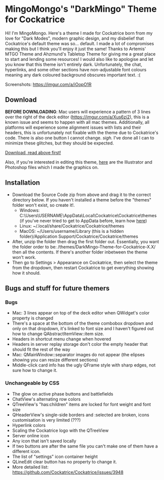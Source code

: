 # MingoMongo's "DarkMingo" Theme for Cockatrice
Hi! I'm MingoMongo. Here's a theme I made for Cockatrice born from my love for "Dark Modes", modern graphic design, and my disbelief that Cockatrice's default theme was so... default. I made a lot of compromises making this but I think you'll enjoy it just the same! Thanks to Artemis' MTGO Theme and Ahzmund's Tabletop Theme for giving me a great place to start and lending some resources! I would also like to apologise and let you know that this theme isn't entirely dark. Unfortunately, the chat, hyperlinks, and some other sections have non-adjustable font colours meaning any dark coloured background obscures important text. :(

Screenshots: https://imgur.com/a/iOopO1R

## Download
**BEFORE DOWNLOADING**: Mac users will experience a pattern of 3 lines over the right of the deck editor (https://imgur.com/a/Xus6zi2), this is a known issue and seems to happen with all mac themes. Additionally, all platforms will experience some alignment issues with lists and their headers, this is unfortunately not fixable with the theme due to Cockatrice's code.
There is also one button I cannot change. *sigh.* I've done all I can to minimize these glitches, but they should be expected.

[Download, read above first!](https://github.com/mingomongo/DarkMingo-Theme-for-Cockatrice/releases)

Also, if you're interested in editing this theme, [here](https://drive.google.com/open?id=1I2JmUKKwJwR0RJyn8lmG499Te9ulrAyH) are the Illustrator and Photoshop files which I made the graphics on.

## Installation
* Download the Source Code zip from above and drag it to the correct directory below. If you haven't installed a theme before the "themes" folder won't exist, so create it!.<br>
  * Windows: C:\Users\USERNAME\AppData\Local\Cockatrice\Cockatrice\themes<br>(if you've never tried to get to AppData before, learn how [here](https://answersdrive.com/where-do-i-find-appdata-in-windows-10-493170))
  * Linux: ~/.local/share/Cockatrice/Cockatrice/themes
  * MacOS: ~/Users/username/Library (this is a hidden folder)/Application Support/Cockatrice/Cockatrice/themes
* After, unzip the folder then drag the first folder out. Essentially, you want the folder order to be: /themes/DarkMingo-Theme-for-Cockatrice-X.X/ then all the contents. If there's another folder inbetween the theme won't work.
* Then go to Settings > Appearance on Cockatrice, then select the theme from the dropdown, then restart Cockatrice to get everything showing how it should.

## Bugs and stuff for future themers

### Bugs
* Mac: 3 lines appear on top of the deck editor when QWidget's color property is changed
* There's a space at the bottom of the theme combobox dropdown and only on that dropdown, it's linked to font size and I haven't figured out how to change QAbstractItemView::item size.
* Headers in shortcut menu change when hovered
* Headers in server replay storage don't color the empty header that should fit the rest of the way
* Mac: QMainWindow::separator images do not appear (the elipses showing you can resize different sections)
* Middle-click card info has the ugly QFrame style with sharp edges, not sure how to change it.

### Unchangeable by CSS
* The glow on active phase buttons and battlefields
* ChatView's alternating row colors
* QTreeView's "has:children" items are locked for font weight and font size
* QHeaderView's single-side borders and :selected are broken, icons customisation is very limited (???)
* Hyperlink colors
* Scaling the Cockatrice logo with the QTreeView
* Server online icon
* Any icon that isn't saved locally
* If two buttons are after the same file you can't make one of them have a different icon.
* The list of "settings" icon container height
* QLineEdit clear button has no property to change it.
* More detailed list: https://github.com/Cockatrice/Cockatrice/issues/3948
